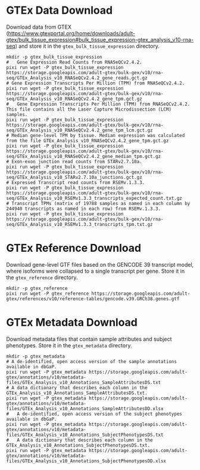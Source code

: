 # GTEx Data Download

Download data from GTEX (https://www.gtexportal.org/home/downloads/adult-gtex/bulk_tissue_expression#bulk_tissue_expression-gtex_analysis_v10-rna-seq) and store it in the `gtex_bulk_tissue_expression` directory.

```{bash}
mkdir -p gtex_bulk_tissue_expression
# 	Gene Expression Read Counts from RNASeQCv2.4.2.
pixi run wget -P gtex_bulk_tissue_expression https://storage.googleapis.com/adult-gtex/bulk-gex/v10/rna-seq/GTEx_Analysis_v10_RNASeQCv2.4.2_gene_reads.gct.gz
# Gene Expression Transcripts Per Million (TPM) from RNASeQCv2.4.2.
pixi run wget -P gtex_bulk_tissue_expression https://storage.googleapis.com/adult-gtex/bulk-gex/v10/rna-seq/GTEx_Analysis_v10_RNASeQCv2.4.2_gene_tpm.gct.gz
# 	Gene Expression Transcripts Per Million (TPM) from RNASeQCv2.4.2. This file contains all the Laser Capture Microdissection (LCM) samples.
pixi run wget -P gtex_bulk_tissue_expression https://storage.googleapis.com/adult-gtex/bulk-gex/v10/rna-seq/GTEx_Analysis_v10_RNASeQCv2.4.2_gene_tpm_lcm.gct.gz
# Median gene-level TPM by tissue. Median expression was calculated from the file GTEx_Analysis_v10_RNASeQCv2.4.2_gene_tpm.gct.gz
pixi run wget -P gtex_bulk_tissue_expression https://storage.googleapis.com/adult-gtex/bulk-gex/v10/rna-seq/GTEx_Analysis_v10_RNASeQCv2.4.2_gene_median_tpm.gct.gz
# Exon-exon junction read counts from STARv2.7.10a.
pixi run wget -P gtex_bulk_tissue_expression https://storage.googleapis.com/adult-gtex/bulk-gex/v10/rna-seq/GTEx_Analysis_v10_STARv2.7.10a_junctions.gct.gz
# Expressed Transcript read counts from RSEMv.1.3.3.
pixi run wget -P gtex_bulk_tissue_expression https://storage.googleapis.com/adult-gtex/bulk-gex/v10/rna-seq/GTEx_Analysis_v10_RSEMv1.3.3_transcripts_expected_count.txt.gz
# Transcript TPMs (matrix of 19788 samples as named in each column by 244940 transcripts as named in each row) from RSEMv.1.3.3.
pixi run wget -P gtex_bulk_tissue_expression https://storage.googleapis.com/adult-gtex/bulk-gex/v10/rna-seq/GTEx_Analysis_v10_RSEMv1.3.3_transcripts_tpm.txt.gz
```

# GTEx Reference Download

Download gene-level GTF files based on the GENCODE 39 transcript model, where isoforms were collapsed to a single transcript per gene. Store it in the `gtex_reference` directory.

```{bash}
mkdir -p gtex_reference
pixi run wget -P gtex_reference https://storage.googleapis.com/adult-gtex/references/v10/reference-tables/gencode.v39.GRCh38.genes.gtf
```

# GTEx Metadata Download

Download metadata files that contain sample attributes and subject phenotypes. Store it in the `gtex_metadata` directory.

```{bash}
mkdir -p gtex_metadata
# A de-identified, open access version of the sample annotations available in dbGaP.
pixi run wget -P gtex_metadata https://storage.googleapis.com/adult-gtex/annotations/v10/metadata-files/GTEx_Analysis_v10_Annotations_SampleAttributesDS.txt
# A data dictionary that describes each column in the GTEx_Analysis_v10_Annotations_SampleAttributesDS.txt.
pixi run wget -P gtex_metadata https://storage.googleapis.com/adult-gtex/annotations/v10/metadata-files/GTEx_Analysis_v10_Annotations_SampleAttributesDD.xlsx
# 	A de-identified, open access version of the subject phenotypes available in dbGaP.
pixi run wget -P gtex_metadata https://storage.googleapis.com/adult-gtex/annotations/v10/metadata-files/GTEx_Analysis_v10_Annotations_SubjectPhenotypesDS.txt
# 	A data dictionary that describes each column in the GTEx_Analysis_v10_Annotations_SubjectPhenotypesDS.txt.
pixi run wget -P gtex_metadata https://storage.googleapis.com/adult-gtex/annotations/v10/metadata-files/GTEx_Analysis_v10_Annotations_SubjectPhenotypesDD.xlsx

```